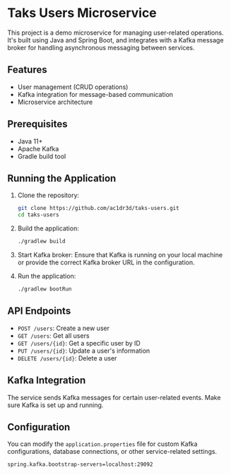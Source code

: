 # Taks Users Microservice

This project is a demo microservice for managing user-related operations. It's built using Java and Spring Boot, and integrates with a Kafka message broker for handling asynchronous messaging between services.

## Features
- User management (CRUD operations)
- Kafka integration for message-based communication
- Microservice architecture

## Prerequisites
- Java 11+
- Apache Kafka
- Gradle build tool

## Running the Application

1. Clone the repository:
    ```bash
    git clone https://github.com/ac1dr3d/taks-users.git
    cd taks-users
    ```

2. Build the application:
    ```bash
    ./gradlew build
    ```

3. Start Kafka broker:
   Ensure that Kafka is running on your local machine or provide the correct Kafka broker URL in the configuration.

4. Run the application:
    ```bash
    ./gradlew bootRun
    ```

## API Endpoints
- `POST /users`: Create a new user
- `GET /users`: Get all users
- `GET /users/{id}`: Get a specific user by ID
- `PUT /users/{id}`: Update a user's information
- `DELETE /users/{id}`: Delete a user

## Kafka Integration
The service sends Kafka messages for certain user-related events. Make sure Kafka is set up and running.

## Configuration

You can modify the `application.properties` file for custom Kafka configurations, database connections, or other service-related settings.

```properties
spring.kafka.bootstrap-servers=localhost:29092
